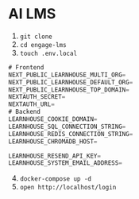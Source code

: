 # AI LMS

1. `git clone`
2. `cd engage-lms`
3. `touch .env.local`

```jsx
# Frontend
NEXT_PUBLIC_LEARNHOUSE_MULTI_ORG=
NEXT_PUBLIC_LEARNHOUSE_DEFAULT_ORG=
NEXT_PUBLIC_LEARNHOUSE_TOP_DOMAIN=
NEXTAUTH_SECRET=
NEXTAUTH_URL=
# Backend
LEARNHOUSE_COOKIE_DOMAIN=
LEARNHOUSE_SQL_CONNECTION_STRING=
LEARNHOUSE_REDIS_CONNECTION_STRING=
LEARNHOUSE_CHROMADB_HOST=

LEARNHOUSE_RESEND_API_KEY=
LEARNHOUSE_SYSTEM_EMAIL_ADDRESS=
```

4. `docker-compose up -d`
5. `open http://localhost/login`
